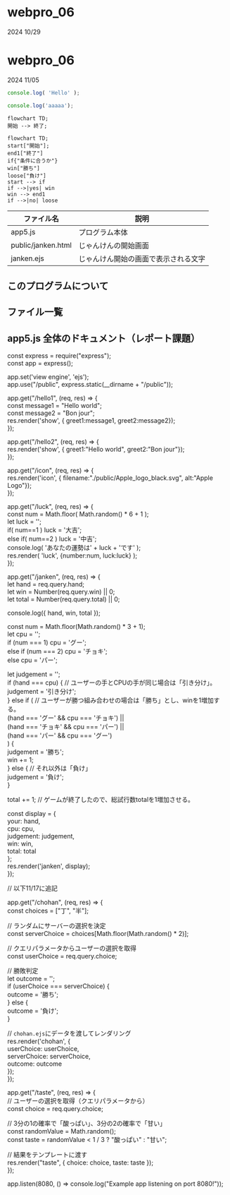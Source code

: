 # webpro_06
2024 10/29


# webpro_06
2024 11/05

```javascript
console.log( 'Hello' );
```

```javascript
console.log('aaaaa');
```

```mermaid
flowchart TD;
開始 --> 終了;
```

```mermaid
flowchart TD;
start["開始"];
end1["終了"]
if{"条件に合うか"}
win["勝ち"]
loose["負け"]
start --> if
if -->|yes| win
win --> end1
if -->|no| loose
```

ファイル名 | 説明 
-|-
app5.js | プログラム本体 
public/janken.html | じゃんけんの開始画面 
janken.ejs | じゃんけん開始の画面で表示される文字
## このプログラムについて
## ファイル一覧

## app5.js 全体のドキュメント（レポート課題）

const express = require("express");  
const app = express();  

app.set('view engine', 'ejs');  
app.use("/public", express.static(__dirname + "/public"));  

app.get("/hello1", (req, res) => {  
  const message1 = "Hello world";  
  const message2 = "Bon jour";  
  res.render('show', { greet1:message1, greet2:message2});  
});  

app.get("/hello2", (req, res) => {  
  res.render('show', { greet1:"Hello world", greet2:"Bon jour"});  
});  

app.get("/icon", (req, res) => {  
  res.render('icon', { filename:"./public/Apple_logo_black.svg", alt:"Apple Logo"});  
});  

app.get("/luck", (req, res) => {  
  const num = Math.floor( Math.random() * 6 + 1 );    
  let luck = '';  
  if( num==1 ) luck = '大吉';    
  else if( num==2 ) luck = '中吉';  
  console.log( 'あなたの運勢は' + luck + 'です' );  
  res.render( 'luck', {number:num, luck:luck} );  
});  


app.get("/janken", (req, res) => {  
  let hand = req.query.hand;  
  let win = Number(req.query.win) || 0;     
  let total = Number(req.query.total) || 0;   

  console.log({ hand, win, total });  

  const num = Math.floor(Math.random() * 3 + 1);  
  let cpu = '';  
  if (num === 1) cpu = 'グー';  
  else if (num === 2) cpu = 'チョキ';  
  else cpu = 'パー';  

  let judgement = '';  
  if (hand === cpu) { // ユーザーの手とCPUの手が同じ場合は「引き分け」。  
    judgement = '引き分け';  
  } else if ( // ユーザーが勝つ組み合わせの場合は「勝ち」とし、winを1増加する。  
    (hand === 'グー' && cpu === 'チョキ') ||  
    (hand === 'チョキ' && cpu === 'パー') ||  
    (hand === 'パー' && cpu === 'グー')  
  ) {  
    judgement = '勝ち';  
    win += 1;   
  } else { // それ以外は「負け」  
    judgement = '負け';  
  }  

  total += 1; //  ゲームが終了したので、総試行数totalを1増加させる。  

  const display = {  
    your: hand,  
    cpu: cpu,  
    judgement: judgement,  
    win: win,  
    total: total  
  };  
  res.render('janken', display);  
});  




// 以下11/17に追記  

app.get("/chohan", (req, res) => {  
  const choices = ["丁", "半"];  
  
  // ランダムにサーバーの選択を決定  
  const serverChoice = choices[Math.floor(Math.random() * 2)];  
  
  // クエリパラメータからユーザーの選択を取得  
  const userChoice = req.query.choice;  
  
  // 勝敗判定  
  let outcome = '';  
  if (userChoice === serverChoice) {  
    outcome = '勝ち';  
  } else {  
    outcome = '負け';  
  }  

  // `chohan.ejs`にデータを渡してレンダリング  
  res.render('chohan', {  
    userChoice: userChoice,  
    serverChoice: serverChoice,  
    outcome: outcome  
  });  
});  





app.get("/taste", (req, res) => {  
  // ユーザーの選択を取得（クエリパラメータから）  
  const choice = req.query.choice;  

  // 3分の1の確率で「酸っぱい」、3分の2の確率で「甘い」  
  const randomValue = Math.random();  
  const taste = randomValue < 1 / 3 ? "酸っぱい" : "甘い";  

  // 結果をテンプレートに渡す  
  res.render("taste", { choice: choice, taste: taste });  
});







app.listen(8080, () => console.log("Example app listening on port 8080!"));  





